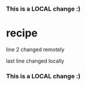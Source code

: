 ### This is a LOCAL change :)
# recipe
line 2 changed remotely


last line changed locally
### This is a LOCAL change :)